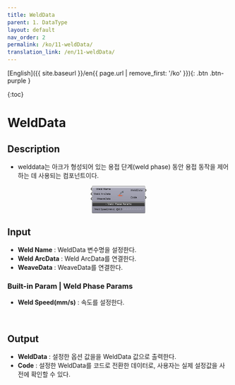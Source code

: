 ```yaml
---
title: WeldData
parent: 1. DataType
layout: default
nav_order: 2
permalink: /ko/11-weldData/
translation_link: /en/11-weldData/
---
```


[English]({{ site.baseurl }}/en{{ page.url | remove_first: '/ko' }}){: .btn .btn-purple }
<!-- [한국어]({{ site.baseurl }}/ko{{ page.url | remove_first: '/en' }}){: .btn .btn-purple } -->

{:toc}
# WeldData

## Description

* welddata는 아크가 형성되어 있는 용접 단계(weld phase) 동안 용접 동작을 제어하는 데 사용되는 컴포넌트이다.

<p align="center">  <img src="/assets/images/WeldData.PNG" align="center" width="25%"></p>

## Input

* **Weld Name** : WeldData 변수명을 설정한다.
* **Weld ArcData** : Weld ArcData를 연결한다.
* **WeaveData** : WeaveData를 연결한다.

### Built-in Param | Weld Phase Params

* **Weld Speed(mm/s)** : 속도를 설정한다.

<br>

## Output

* **WeldData** : 설정한 옵션 값을을 WeldData 값으로 출력한다.
* **Code** : 설정한 WeldData를 코드로 전환한 데이터로, 사용자는 실제 설정값을 사전에 확인할 수 있다.
